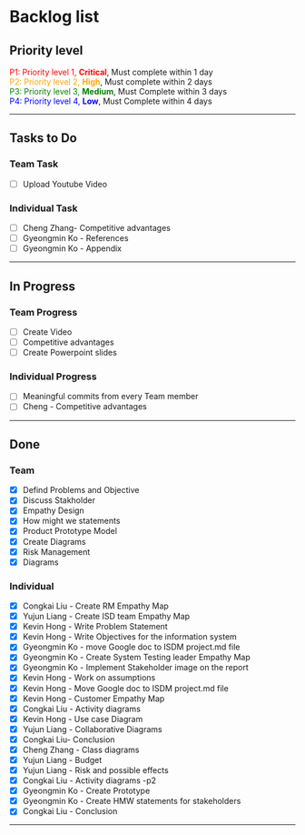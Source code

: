 # Backlog list

## Priority level
<span style="color: red;"> P1: Priority level 1, **Critical**</span>, Must complete within 1 day  
<span style="color: Orange;"> P2: Priority level 2, **High**</span>, Must complete within 2 days    
<span style="color: Green;">P3: Priority level 3, **Medium**</span>, Must Complete within 3 days    
<span style="color: Blue;">P4: Priority level 4, **Low**</span>, Must Complete within 4 days  

- - - -
## Tasks to Do
### Team Task  
- [ ] Upload Youtube Video
### Individual Task
- [ ] Cheng Zhang- Competitive advantages  
- [ ] Gyeongmin Ko - References 
- [ ] Gyeongmin Ko - Appendix

- - - -
## In Progress
### Team Progress
- [ ] Create Video
- [ ] Competitive advantages
- [ ] Create Powerpoint slides

### Individual Progress
- [ ] Meaningful commits from every Team member 
- [ ] Cheng - Competitive advantages

- - - -
## Done
### Team 
- [x] Defind Problems and Objective
- [x] Discuss Stakholder
- [x] Empathy Design
- [x] How might we statements
- [x] Product Prototype Model
- [x] Create Diagrams
- [x] Risk Management
- [x] Diagrams
### Individual 
- [x] Congkai Liu - Create RM Empathy Map
- [x] Yujun Liang - Create ISD team Empathy Map
- [x] Kevin Hong - Write Problem Statement
- [x] Kevin Hong - Write Objectives for the information system
- [x] Gyeongmin Ko - move Google doc to ISDM project.md file 
- [x] Gyeongmin Ko - Create System Testing leader Empathy Map 
- [x] Gyeongmin Ko - Implement Stakeholder image on the report
- [x] Kevin Hong - Work on assumptions
- [x] Kevin Hong - Move Google doc to ISDM project.md file
- [x] Kevin Hong - Customer Empathy Map
- [x] Congkai Liu - Activity diagrams
- [x] Kevin Hong - Use case Diagram
- [x] Yujun Liang - Collaborative Diagrams
- [x] Congkai Liu- Conclusion
- [x] Cheng Zhang - Class diagrams 
- [x] Yujun Liang - Budget
- [x] Yujun Liang - Risk and possible effects 
- [x] Congkai Liu - Activity diagrams -p2
- [x] Gyeongmin Ko - Create Prototype 
- [x] Gyeongmin Ko - Create HMW statements for stakeholders
- [x] Congkai Liu - Conclusion 
- - -
